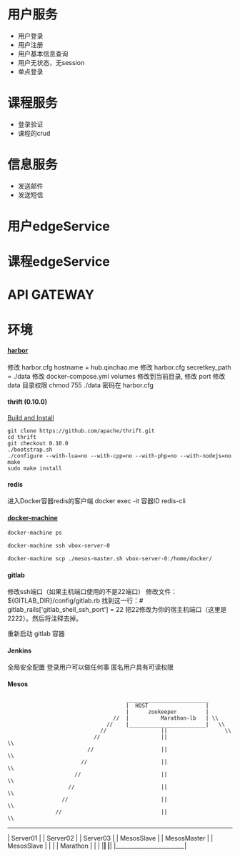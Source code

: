 # 用户服务
- 用户登录
- 用户注册
- 用户基本信息查询
- 用户无状态，无session
- 单点登录

# 课程服务
- 登录验证
- 课程的crud

# 信息服务
- 发送邮件
- 发送短信

# 用户edgeService
# 课程edgeService
# API GATEWAY



# 环境

#### [harbor](https://github.com/goharbor/harbor)
修改 harbor.cfg  hostname = hub.qinchao.me
修改 harbor.cfg  secretkey_path = ./data
修改 docker-compose.yml volumes 修改到当前目录, 修改 port
修改 data 目录权限 chmod 755 ./data
密码在 harbor.cfg


#### thrift (0.10.0)

[Build and Install](http://thrift.apache.org/docs/install/centos)
```
git clone https://github.com/apache/thrift.git
cd thrift
git checkout 0.10.0
./bootstrap.sh
./configure --with-lua=no --with-cpp=no --with-php=no --with-nodejs=no
make
sudo make install
```

#### redis
进入Docker容器redis的客户端
docker exec -it 容器ID redis-cli

#### [docker-machine](https://docs.docker.com/v17.12/machine/)

```bash
docker-machine ps
```

```bash
docker-machine ssh vbox-server-0
```

```bash
docker-machine scp ./mesos-master.sh vbox-server-0:/home/docker/
```


#### gitlab

修改ssh端口（如果主机端口使用的不是22端口）
修改文件：${GITLAB_DIR}/config/gitlab.rb 找到这一行：# gitlab_rails['gitlab_shell_ssh_port'] = 22 把22修改为你的宿主机端口（这里是2222）。然后将注释去掉。

重新启动 gitlab 容器

#### Jenkins
全局安全配置
	登录用户可以做任何事
  		匿名用户具有可读权限

#### Mesos




                                         __________________________
                                         |  HOST                  |
                                         |      zookeeper         |
                                     //  |          Marathon-lb   | \\
                                   //    |________________________|   \\
                                 //                 ||                  \\
                               //                   ||                    \\
                             //                     ||                      \\
                           //                       ||                        \\
                         //                         ||                          \\
                       //                           ||                            \\
                     //                             ||                              \\
                   //                               ||                                \\
__________________________               __________________________            __________________________
|  Server01              |               |  Server02              |            |  Server03              |
|       MesosSlave       |               |        MesosMaster     |            |        MesosSlave      |
|                        |               |         Marathon       |            |                        |
|________________________|               |________________________|            |________________________|

